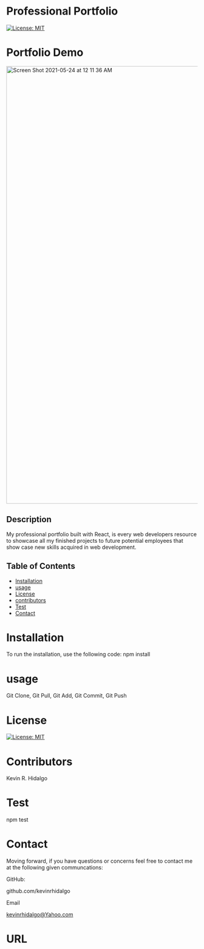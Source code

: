 # Professional Portfolio
  [![License: MIT](https://img.shields.io/badge/License-MIT-yellow.svg)](https://opensource.org/licenses/MIT)
   # Portfolio Demo
   <img width="1153" alt="Screen Shot 2021-05-24 at 12 11 36 AM" src="https://user-images.githubusercontent.com/78196245/119295390-b9623e00-bc24-11eb-9f1c-f9066aa6a86f.png">

  ## Description 
My professional portfolio built with React, is every web developers resource to showcase all my finished projects to future potential employees that show case new skills acquired in web development.

  ## Table of Contents 

  * [Installation](#installation)
  * [usage](#usage)
  * [License](#license)
  * [contributors](#contributors)
  * [Test](#test)
  * [Contact](#contact)
  # Installation
  To run the installation, use the following code:
  npm install
  # usage
  Git Clone, Git Pull, Git Add, Git Commit, Git Push 
  # License
  [![License: MIT](https://img.shields.io/badge/License-MIT-yellow.svg)](https://opensource.org/licenses/MIT)
  
  # Contributors
  Kevin R. Hidalgo
  # Test
  npm test
  # Contact
  Moving forward, if you have questions or concerns feel free to contact me at the following given communcations: 


  GitHub: 

  github.com/kevinrhidalgo 

  Email 

  kevinrhidalgo@Yahoo.com 

  # URL

 

 
  

  

